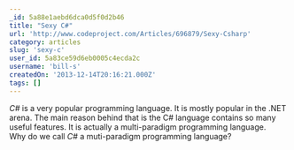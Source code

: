 ```yaml
---
_id: 5a88e1aebd6dca0d5f0d2b46
title: "Sexy C#"
url: 'http://www.codeproject.com/Articles/696879/Sexy-Csharp'
category: articles
slug: 'sexy-c'
user_id: 5a83ce59d6eb0005c4ecda2c
username: 'bill-s'
createdOn: '2013-12-14T20:16:21.000Z'
tags: []
---
```


<em>C#</em> is a very popular programming language. It is mostly popular in the .NET arena. The main reason behind that is the C# language contains so many useful features. It is actually a multi-paradigm programming language. Why do we call <em>C#</em> a muti-paradigm programming language?
